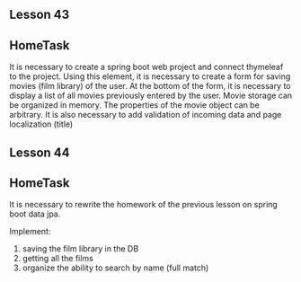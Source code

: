 ## Lesson 43
## HomeTask

It is necessary to create a spring boot web project and connect thymeleaf to the project. 
Using this element, it is necessary to create a form for saving movies (film library) of the user. 
At the bottom of the form, it is necessary to display a list of all movies previously entered by the user.
Movie storage can be organized in memory. The properties of the movie object can be arbitrary.
It is also necessary to add validation of incoming data and page localization (title)

## Lesson 44
## HomeTask

It is necessary to rewrite the homework of the previous lesson on spring boot data jpa.

Implement:
1) saving the film library in the DB
2) getting all the films
3) organize the ability to search by name (full match)